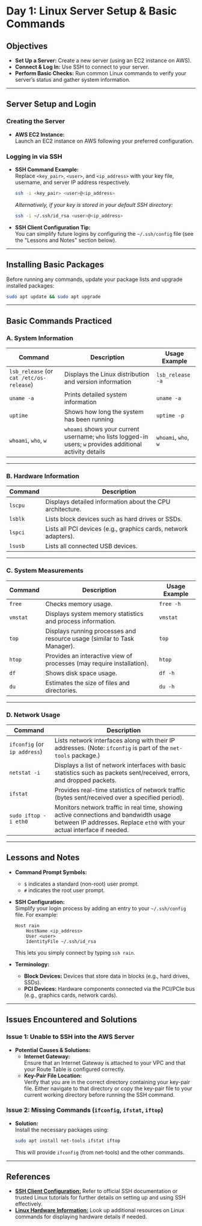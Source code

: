 # Day 1: Linux Server Setup & Basic Commands

## Objectives

- **Set Up a Server:** Create a new server (using an EC2 instance on AWS).
- **Connect & Log In:** Use SSH to connect to your server.
- **Perform Basic Checks:** Run common Linux commands to verify your server’s status and gather system information.

---

## Server Setup and Login

### Creating the Server

- **AWS EC2 Instance:**  
    Launch an EC2 instance on AWS following your preferred configuration.

### Logging in via SSH

- **SSH Command Example:**  
    Replace `<key_pair>`, `<user>`, and `<ip_address>` with your key file, username, and server IP address respectively.
    
    ```bash
    ssh -i <key_pair> <user>@<ip_address>
    ```
    
    _Alternatively, if your key is stored in your default SSH directory:_
    
    ```bash
    ssh -i ~/.ssh/id_rsa <user>@<ip_address>
    ```
    
- **SSH Client Configuration Tip:**  
    You can simplify future logins by configuring the `~/.ssh/config` file (see the "Lessons and Notes" section below).

---

## Installing Basic Packages

Before running any commands, update your package lists and upgrade installed packages:

```bash
sudo apt update && sudo apt upgrade
```

---

## Basic Commands Practiced

### A. System Information

|**Command**|**Description**|**Usage Example**|
|---|---|---|
|`lsb_release` (or `cat /etc/os-release`)|Displays the Linux distribution and version information|`lsb_release -a`|
|`uname -a`|Prints detailed system information|`uname -a`|
|`uptime`|Shows how long the system has been running|`uptime -p`|
|`whoami`, `who`, `w`|`whoami` shows your current username; `who` lists logged-in users; `w` provides additional activity details|`whoami`, `who`, `w`|

---

### B. Hardware Information

| **Command** | **Description**                                                 |
| ----------- | --------------------------------------------------------------- |
| `lscpu`     | Displays detailed information about the CPU architecture.       |
| `lsblk`     | Lists block devices such as hard drives or SSDs.                |
| `lspci`     | Lists all PCI devices (e.g., graphics cards, network adapters). |
| `lsusb`     | Lists all connected USB devices.                                |

---

### C. System Measurements

|**Command**|**Description**|**Usage Example**|
|---|---|---|
|`free`|Checks memory usage.|`free -h`|
|`vmstat`|Displays system memory statistics and process information.|`vmstat`|
|`top`|Displays running processes and resource usage (similar to Task Manager).|`top`|
|`htop`|Provides an interactive view of processes (may require installation).|`htop`|
|`df`|Shows disk space usage.|`df -h`|
|`du`|Estimates the size of files and directories.|`du -h`|

---

### D. Network Usage

|**Command**|**Description**|
|---|---|
|`ifconfig` (or `ip address`)|Lists network interfaces along with their IP addresses. (Note: `ifconfig` is part of the `net-tools` package.)|
|`netstat -i`|Displays a list of network interfaces with basic statistics such as packets sent/received, errors, and dropped packets.|
|`ifstat`|Provides real-time statistics of network traffic (bytes sent/received over a specified period).|
|`sudo iftop -i eth0`|Monitors network traffic in real time, showing active connections and bandwidth usage between IP addresses. Replace `eth0` with your actual interface if needed.|

---

## Lessons and Notes

- **Command Prompt Symbols:**
    
    - `$` indicates a standard (non-root) user prompt.
    - `#` indicates the root user prompt.
- **SSH Configuration:**  
    Simplify your login process by adding an entry to your `~/.ssh/config` file. For example:
    
    ```
    Host rain
        HostName <ip_address>
        User <user>
        IdentityFile ~/.ssh/id_rsa
    ```
    
    This lets you simply connect by typing `ssh rain`.
    
- **Terminology:**
    
    - **Block Devices:** Devices that store data in blocks (e.g., hard drives, SSDs).
    - **PCI Devices:** Hardware components connected via the PCI/PCIe bus (e.g., graphics cards, network cards).

---

## Issues Encountered and Solutions

### Issue 1: Unable to SSH into the AWS Server

- **Potential Causes & Solutions:**
    - **Internet Gateway:**  
        Ensure that an Internet Gateway is attached to your VPC and that your Route Table is configured correctly.
    - **Key-Pair File Location:**  
        Verify that you are in the correct directory containing your key-pair file. Either navigate to that directory or copy the key-pair file to your current working directory before running the SSH command.

### Issue 2: Missing Commands (`ifconfig`, `ifstat`, `iftop`)

- **Solution:**  
    Install the necessary packages using:
    
    ```bash
    sudo apt install net-tools ifstat iftop
    ```
    
    This will provide `ifconfig` (from net-tools) and the other commands.

---

## References

- [**SSH Client Configuration:**](https://linuxize.com/post/using-the-ssh-config-file/) Refer to official SSH documentation or trusted Linux tutorials for further details on setting up and using SSH effectively.
- [**Linux Hardware Information:**](https://opensource.com/article/19/9/linux-commands-hardware-information) Look up additional resources on Linux commands for displaying hardware details if needed.
